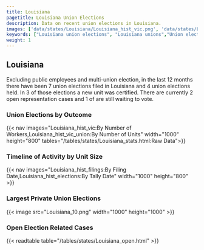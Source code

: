 ```yaml
---
title: Louisiana
pagetitle: Louisiana Union Elections
description: Data on recent union elections in Louisiana.
images: ['data/states/Louisiana/Louisiana_hist_vic.png', 'data/states/Louisiana/Louisiana_hist_size.png', 'data/states/Louisiana/Louisiana_10.png']
keywords: ["Louisiana union elections", "Louisiana unions","Union elections"]
weight: 1
---
```

##  Louisiana

Excluding public employees and multi-union election, in the last 12 months there have been 7 union elections filed in Louisiana and 4 union elections held. In 3 of those elections a new unit was certified. There are currently 2 open representation cases and 1 of are still waiting to vote.

### Union Elections by Outcome
{{< nav images="Louisiana_hist_vic:By Number of Workers,Louisiana_hist_vic_union:By Number of Units" width="1000" height="800" tables="/tables/states/Louisiana_stats.html:Raw Data">}}

### Timeline of Activity by Unit Size
{{< nav images="Louisiana_hist_filings:By Filing Date,Louisiana_hist_elections:By Tally Date" width="1000" height="800" >}}

### Largest Private Union Elections
{{< image src="Louisiana_10.png" width="1000" height="1000"  >}}

### Open Election Related Cases
{{< readtable table="/tables/states/Louisiana_open.html" >}}

